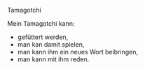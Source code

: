Tamagotchi

Mein Tamagotchi kann:
- gefüttert werden,
- man kan damit spielen,
- man kann ihm ein neues Wort beibringen,
- man kann mit ihm reden.
